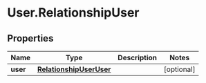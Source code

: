 # User.RelationshipUser

## Properties

Name | Type | Description | Notes
------------ | ------------- | ------------- | -------------
**user** | [**RelationshipUserUser**](RelationshipUserUser.md) |  | [optional] 


